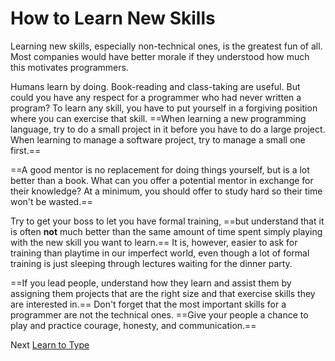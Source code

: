 # How to Learn New Skills
[//]: # (Version:1.0.0)
Learning new skills, especially non-technical ones, is the greatest fun of all. Most companies would have better morale if they understood how much this motivates programmers.

Humans learn by doing. Book-reading and class-taking are useful. But could you have any respect for a programmer who had never written a program? To learn any skill, you have to put yourself in a forgiving position where you can exercise that skill. ==When learning a new programming language, try to do a small project in it before you have to do a large project. When learning to manage a software project, try to manage a small one first.==

==A good mentor is no replacement for doing things yourself, but is a lot better than a book. What can you offer a potential mentor in exchange for their knowledge? At a minimum, you should offer to study hard so their time won't be wasted.==

Try to get your boss to let you have formal training, ==but understand that it is often **not** much better than the same amount of time spent simply playing with the new skill you want to learn.== It is, however, easier to ask for training than playtime in our imperfect world, even though a lot of formal training is just sleeping through lectures waiting for the dinner party.

==If you lead people, understand how they learn and assist them by assigning them projects that are the right size and that exercise skills they are interested in.== Don't forget that the most important skills for a programmer are not the technical ones. ==Give your people a chance to play and practice courage, honesty, and communication.==

Next [Learn to Type](07-Learn-to-Type.md)
